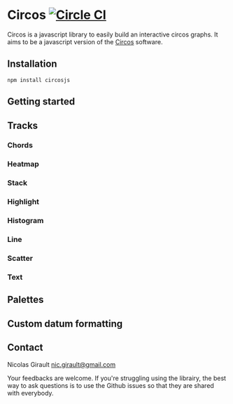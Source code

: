 # Circos [![Circle CI](https://circleci.com/gh/nicgirault/circosJS.svg?style=shield)](https://circleci.com/gh/nicgirault/circosJS)

Circos is a javascript library to easily build an interactive circos graphs. It aims to be a javascript version of the [Circos](http://circos.ca) software.


## Installation

```
npm install circosjs
```

## Getting started


## Tracks

### Chords

### Heatmap

### Stack

### Highlight

### Histogram

### Line

### Scatter

### Text

## Palettes

## Custom datum formatting

## Contact

Nicolas Girault
nic.girault@gmail.com

Your feedbacks are welcome. If you're struggling using the librairy, the best way to ask questions is to use the Github issues so that they are shared with everybody.
